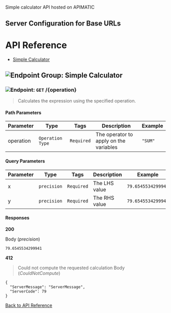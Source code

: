 # 

Simple calculator API hosted on APIMATIC



## Server Configuration for Base URLs







# <a name="api_reference"></a>API Reference

* [Simple Calculator](#simple_calculator)

## <a name="simple_calculator"></a>![Endpoint Group: ](https://apidocs.io/img/class.png "Simple Calculator") Simple Calculator


### <a name="calculate"></a>![Endpoint: ](https://apidocs.io/img/method.png "Calculate") `GET` /{operation}

> Calculates the expression using the specified operation.



#### Path Parameters
| Parameter | Type | Tags | Description | Example |
|-----------|------| ---- |-------------| ------- |
| operation | `Operation Type` |  ``` Required ```  | The operator to apply on the variables | `"SUM"` | 

#### Query Parameters
| Parameter | Type | Tags | Description | Example |
|-----------|------| ---- |-------------| ------- |
| x | `precision` |  ``` Required ```  | The LHS value | `79.6545534299941` | 
| y | `precision` |  ``` Required ```  | The RHS value | `79.6545534299941` | 

#### Responses
**200** 

Body (_precision_) 
```
79.6545534299941
```


**412** 

> Could not compute the requested calculation
Body (_CouldNotCompute_) 
```
{
  "ServerMessage": "ServerMessage",
  "ServerCode": 79
}
```


[Back to API Reference](#api_reference)

